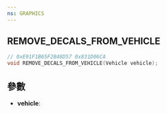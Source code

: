 ```yaml
---
ns: GRAPHICS
---
```

## REMOVE_DECALS_FROM_VEHICLE

```c
// 0xE91F1B65F2B48D57 0x831D06CA
void REMOVE_DECALS_FROM_VEHICLE(Vehicle vehicle);
```


## 參數
* **vehicle**: 

